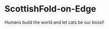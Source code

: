 # ScottishFold-on-Edge
Humans build the world and let cats be our boss!! 
<p align="center">
  <img src=""/>
</p>
